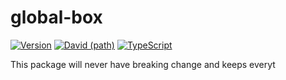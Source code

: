 # global-box

[![Version](https://img.shields.io/npm/v/global-box.svg?style=flat)](https://img.shields.io/npm/v/global-box.svg?style=flat)
[![David (path)](https://img.shields.io/david/kristw/registry.svg?path=packages%2Fglobal-box&style=flat-square)](https://david-dm.org/kristw/registry?path=packages/global-box)
[![TypeScript](https://badges.frapsoft.com/typescript/awesome/typescript.png?v=101)](https://github.com/ellerbrock/typescript-badges/)

This package will never have breaking change and keeps everyt